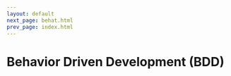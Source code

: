 ```yaml
---
layout: default
next_page: behat.html
prev_page: index.html
---
```


# Behavior Driven Development (BDD)

